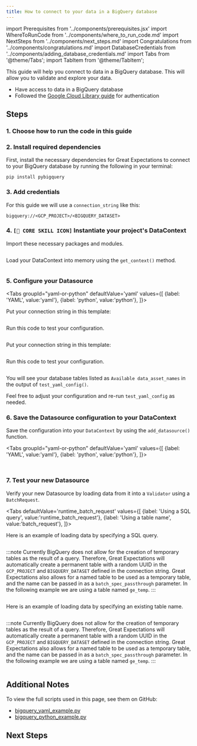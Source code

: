 ```yaml
---
title: How to connect to your data in a BigQuery database
---
```

import Prerequisites from '../components/prerequisites.jsx'
import WhereToRunCode from '../components/where_to_run_code.md'
import NextSteps from '../components/next_steps.md'
import Congratulations from '../components/congratulations.md'
import DatabaseCredentials from '../components/adding_database_credentials.md'
import Tabs from '@theme/Tabs';
import TabItem from '@theme/TabItem';

This guide will help you connect to data in a BigQuery database.
This will allow you to validate and explore your data.

<Prerequisites>

- Have access to data in a BigQuery database
- Followed the [Google Cloud Library guide](https://googleapis.dev/python/google-api-core/latest/auth.html) for authentication

</Prerequisites>

## Steps

### 1. Choose how to run the code in this guide

<WhereToRunCode />

### 2. Install required dependencies

First, install the necessary dependencies for Great Expectations to connect to your BigQuery database by running the following in your terminal:

```console
pip install pybigquery
```

### 3. Add credentials

<DatabaseCredentials />

For this guide we will use a `connection_string` like this:

```
bigquery://<GCP_PROJECT>/<BIGQUERY_DATASET>
```   

### 4. `[🍏 CORE SKILL ICON]` Instantiate your project's DataContext

Import these necessary packages and modules.

```python file=../../../../tests/integration/docusaurus/connecting_to_your_data/database/bigquery_yaml_example.py#L1-L7
```

Load your DataContext into memory using the `get_context()` method.

```python file=../../../../tests/integration/docusaurus/connecting_to_your_data/database/bigquery_yaml_example.py#L22
```

### 5. Configure your Datasource

<Tabs
  groupId="yaml-or-python"
  defaultValue='yaml'
  values={[
  {label: 'YAML', value:'yaml'},
  {label: 'python', value:'python'},
  ]}>
  <TabItem value="yaml">

Put your connection string in this template:

```python file=../../../../tests/integration/docusaurus/connecting_to_your_data/database/bigquery_yaml_example.py#L24-L38
```
Run this code to test your configuration.
```python file=../../../../tests/integration/docusaurus/connecting_to_your_data/database/bigquery_yaml_example.py#L47
```

</TabItem>
<TabItem value="python">

Put your connection string in this template:

```python file=../../../../tests/integration/docusaurus/connecting_to_your_data/database/bigquery_python_example.py#L24-L41
```
Run this code to test your configuration.
```python file=../../../../tests/integration/docusaurus/connecting_to_your_data/database/bigquery_python_example.py#L46
```

</TabItem>
</Tabs>

You will see your database tables listed as `Available data_asset_names` in the output of `test_yaml_config()`.

Feel free to adjust your configuration and re-run `test_yaml_config` as needed.

### 6. Save the Datasource configuration to your DataContext

Save the configuration into your `DataContext` by using the `add_datasource()` function.


<Tabs
  groupId="yaml-or-python"
  defaultValue='yaml'
  values={[
  {label: 'YAML', value:'yaml'},
  {label: 'python', value:'python'},
  ]}>
  <TabItem value="yaml">

```python file=../../../../tests/integration/docusaurus/connecting_to_your_data/database/bigquery_yaml_example.py#L49
```

</TabItem>
<TabItem value="python">

```python file=../../../../tests/integration/docusaurus/connecting_to_your_data/database/bigquery_python_example.py#L48
```

</TabItem>
</Tabs>


### 7. Test your new Datasource

Verify your new Datasource by loading data from it into a `Validator` using a `BatchRequest`.

<Tabs
  defaultValue='runtime_batch_request'
  values={[
  {label: 'Using a SQL query', value:'runtime_batch_request'},
  {label: 'Using a table name', value:'batch_request'},
  ]}>
  <TabItem value="runtime_batch_request">

Here is an example of loading data by specifying a SQL query.

```python file=../../../../tests/integration/docusaurus/connecting_to_your_data/database/bigquery_yaml_example.py#L52-L58
```

:::note
Currently BigQuery does not allow for the creation of temporary tables as the result of a query.  Therefore, Great Expectations will automatically create a permanent table with a random UUID in the `GCP_PROJECT` and `BIGQUERY_DATASET` defined in the connection string.
Great Expectations also allows for a named table to be used as a temporary table, and the name can be passed in as a `batch_spec_passthrough` parameter. In the following example we are using a table named `ge_temp`. 
:::  

```python file=../../../../tests/integration/docusaurus/connecting_to_your_data/database/bigquery_yaml_example.py#L61-L76
```

  </TabItem>

  <TabItem value="batch_request">

Here is an example of loading data by specifying an existing table name.

```python file=../../../../tests/integration/docusaurus/connecting_to_your_data/database/bigquery_python_example.py#L81-L85
```

:::note
Currently BigQuery does not allow for the creation of temporary tables as the result of a query.  Therefore, Great Expectations will automatically create a permanent table with a random UUID in the `GCP_PROJECT` and `BIGQUERY_DATASET` defined in the connection string.
Great Expectations also allows for a named table to be used as a temporary table, and the name can be passed in as a `batch_spec_passthrough` parameter. In the following example we are using a table named `ge_temp`. 
:::

```python file=../../../../tests/integration/docusaurus/connecting_to_your_data/database/bigquery_python_example.py#L88-L100
```


  </TabItem>
</Tabs>

<Congratulations />

## Additional Notes

To view the full scripts used in this page, see them on GitHub:

- [bigquery_yaml_example.py](https://github.com/great-expectations/great_expectations/blob/develop/tests/integration/docusaurus/connecting_to_your_data/database/bigquery_yaml_example.py)
- [bigquery_python_example.py](https://github.com/great-expectations/great_expectations/blob/develop/tests/integration/docusaurus/connecting_to_your_data/database/bigquery_python_example.py)

## Next Steps

<NextSteps />

